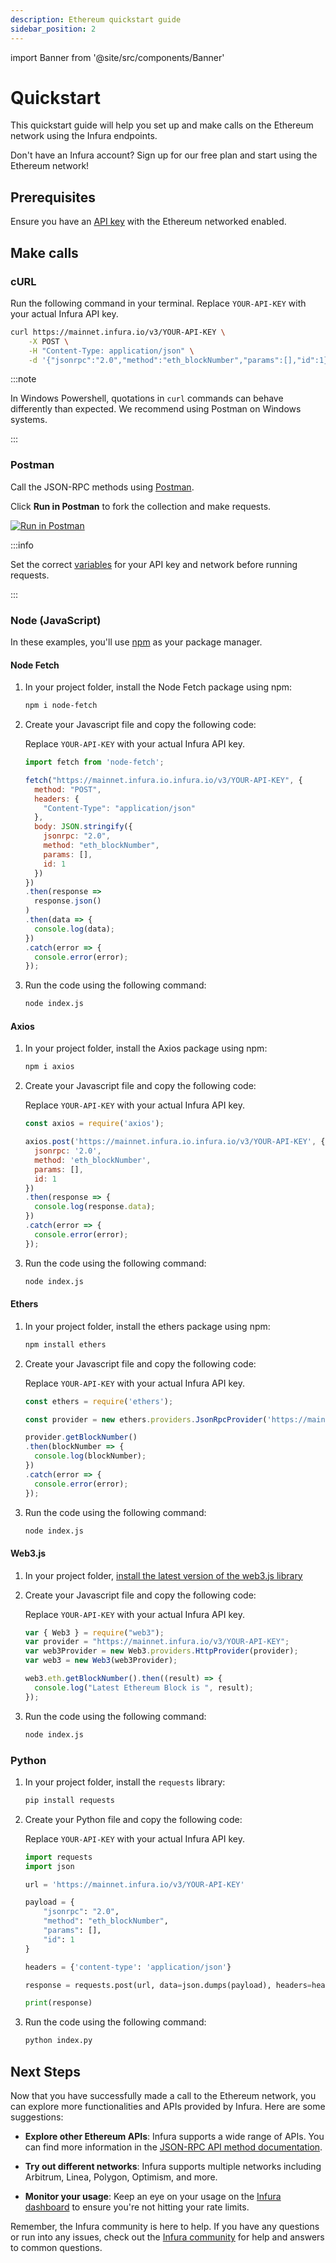 ```yaml
---
description: Ethereum quickstart guide
sidebar_position: 2
---
```


import Banner from '@site/src/components/Banner'

# Quickstart

This quickstart guide will help you set up and make calls on the Ethereum network using the Infura endpoints.

<Banner>
Don't have an Infura account? Sign up for our free plan and start using the Ethereum network!
</Banner>

## Prerequisites

Ensure you have an [API key](../../../../developer-tools/dashboard/get-started/create-api/) with the Ethereum networked enabled.

## Make calls

### cURL

Run the following command in your terminal. Replace `YOUR-API-KEY` with your actual Infura API key.

```bash
curl https://mainnet.infura.io/v3/YOUR-API-KEY \
    -X POST \
    -H "Content-Type: application/json" \
    -d '{"jsonrpc":"2.0","method":"eth_blockNumber","params":[],"id":1}'
```

:::note

In Windows Powershell, quotations in `curl` commands can behave differently than expected. We recommend using Postman on Windows systems.

:::

### Postman

Call the JSON-RPC methods using [Postman](https://learning.postman.com/docs/getting-started/introduction/).

Click **Run in Postman** to fork the collection and make requests.

[![Run in Postman](https://run.pstmn.io/button.svg)](https://god.gw.postman.com/run-collection/8171681-49bfbc10-85ae-466c-8cf0-91eba9298b12?action=collection%2Ffork&source=rip_markdown&collection-url=entityId%3D8171681-49bfbc10-85ae-466c-8cf0-91eba9298b12%26entityType%3Dcollection%26workspaceId%3Db8156083-f4da-481f-84fa-72dcc26cb146)

:::info

Set the correct [variables](https://learning.postman.com/docs/sending-requests/variables/#understanding-variables) for your API key and network before running requests.

:::


### Node (JavaScript)

In these examples, you'll use [npm](https://docs.npmjs.com/downloading-and-installing-node-js-and-npm) as your package manager.

#### Node Fetch

1. In your project folder, install the Node Fetch package using npm:

    ```bash
    npm i node-fetch
    ``````

1. Create your Javascript file and copy the following code:

    Replace `YOUR-API-KEY` with your actual Infura API key.

    ```javascript title="index.js"
    import fetch from 'node-fetch';

    fetch("https://mainnet.infura.io.infura.io/v3/YOUR-API-KEY", {
      method: "POST",
      headers: {
        "Content-Type": "application/json"
      },
      body: JSON.stringify({
        jsonrpc: "2.0",
        method: "eth_blockNumber",
        params: [],
        id: 1
      })
    })
    .then(response =>
      response.json()
    )
    .then(data => {
      console.log(data);
    })
    .catch(error => {
      console.error(error);
    });
    ```

1. Run the code using the following command:

    ```bash
    node index.js
    ```

#### Axios

1. In your project folder, install the Axios package using npm:

    ```bash
    npm i axios
    ``````

1. Create your Javascript file and copy the following code:

    Replace `YOUR-API-KEY` with your actual Infura API key.

    ```javascript title="index.js"
    const axios = require('axios');
    
    axios.post('https://mainnet.infura.io.infura.io/v3/YOUR-API-KEY', {
      jsonrpc: '2.0',
      method: 'eth_blockNumber',
      params: [],
      id: 1
    })
    .then(response => {
      console.log(response.data);
    })
    .catch(error => {
      console.error(error);
    });
    ```

1. Run the code using the following command:

    ```bash
    node index.js
    ```

#### Ethers

1. In your project folder, install the ethers package using npm:

    ```bash
    npm install ethers
    ``````

1. Create your Javascript file and copy the following code:

    Replace `YOUR-API-KEY` with your actual Infura API key.

    ```javascript title="index.js"
    const ethers = require('ethers');

    const provider = new ethers.providers.JsonRpcProvider('https://mainnet.infura.io.infura.io/v3/YOUR-API-KEY');

    provider.getBlockNumber()
    .then(blockNumber => {
      console.log(blockNumber);
    })
    .catch(error => {
      console.error(error);
    });
    ```

1. Run the code using the following command:

    ```bash
    node index.js
    ```

#### Web3.js

1. In your project folder, [install the latest version of the web3.js library](https://www.npmjs.com/package/web3?activeTab=versions)

1. Create your Javascript file and copy the following code:

    Replace `YOUR-API-KEY` with your actual Infura API key.

    ```javascript title="index.js"
    var { Web3 } = require("web3");
    var provider = "https://mainnet.infura.io/v3/YOUR-API-KEY";
    var web3Provider = new Web3.providers.HttpProvider(provider);
    var web3 = new Web3(web3Provider);
    
    web3.eth.getBlockNumber().then((result) => {
      console.log("Latest Ethereum Block is ", result);
    });
    ```

1. Run the code using the following command:

    ```bash
    node index.js
    ```

### Python

1. In your project folder, install the `requests` library:

    ```bash
    pip install requests
    ``````

1. Create your Python file and copy the following code:

    Replace `YOUR-API-KEY` with your actual Infura API key.

    ```python title="index.py"
    import requests
    import json

    url = 'https://mainnet.infura.io/v3/YOUR-API-KEY'

    payload = {
        "jsonrpc": "2.0",
        "method": "eth_blockNumber",
        "params": [],
        "id": 1
    }

    headers = {'content-type': 'application/json'}

    response = requests.post(url, data=json.dumps(payload), headers=headers).json()

    print(response)
    ```

1. Run the code using the following command:

    ```bash
    python index.py
    ```

## Next Steps

Now that you have successfully made a call to the Ethereum network, you can explore more functionalities and APIs provided
by Infura. Here are some suggestions:

- **Explore other Ethereum APIs**: Infura supports a wide range of APIs. You can find more information in the
[JSON-RPC API method documentation](json-rpc-methods/index.md).

- **Try out different networks**: Infura supports multiple networks including Arbitrum, Linea, Polygon, Optimism, and more.

- **Monitor your usage**: Keep an eye on your usage on the [Infura dashboard](../../../../developer-tools/dashboard/how-to/dashboard-stats/) to ensure you're not hitting your rate limits.

Remember, the Infura community is here to help. If you have any questions or run into any issues, check out the
[Infura community](https://community.infura.io/) for help and answers to common questions.

